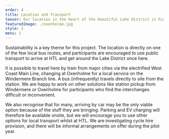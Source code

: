 ```yaml
---
order: 4
title: Location and Transport
teaser: Our location in the heart of the beautiful Lake District is highly accessible for responsible transport
featuredImage: ./oxenholme.jpg
style: 2
menu: 1
---
```


Sustainability is a key theme for this project. The location is directly on one of the few local bus routes, and participants are encouraged to use public transport to arrive at HTL and get around the Lake District once here.

It is possible to travel here by train from major cities via the electrified West Coast Main Line, changing at Oxenholme for a local service on the Windermere Branch line. A bus (infrequently) travels directly to site from the station.
We are happy to work on other solutions like station pickup from Windermere or Oxenholme for participants who find the interchanges difficult or inconvenient.

We also recognise that for many, arriving by car may be the only viable option because of the stuff they are bringing.
Parking and EV charging will therefore be available onsite, but we will encourage you to use other options for local transport whilst at HTL.
We are investigating cycle hire provision, and there will be informal arrangements on offer during the pilot year.
